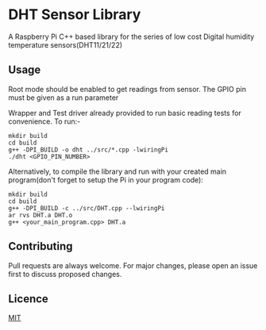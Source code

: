# DHT Sensor Library

A Raspberry Pi C++ based library for the series of low cost Digital humidity temperature sensors(DHT11/21/22)

## Usage

Root mode should be enabled to get readings from sensor. The GPIO pin must be given as a run parameter

Wrapper and Test driver already provided to run basic reading tests for convenience. To run:-

```
mkdir build
cd build
g++ -DPI_BUILD -o dht ../src/*.cpp -lwiringPi
./dht <GPIO_PIN_NUMBER>
```

Alternatively, to compile the library and run with your created main program(don't forget to setup the Pi in your program code):

```
mkdir build
cd build
g++ -DPI_BUILD -c ../src/DHT.cpp --lwiringPi
ar rvs DHT.a DHT.o
g++ <your_main_program.cpp> DHT.a
```

## Contributing

Pull requests are always welcome. For major changes, please open an issue first to discuss proposed changes.

## Licence

[MIT](https://choosealicense.com/licenses/mit/)
